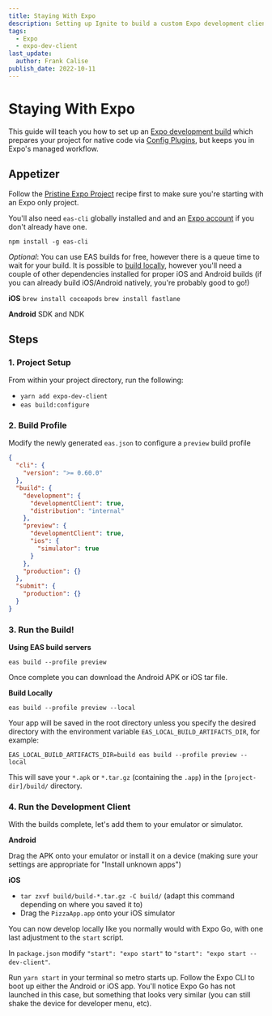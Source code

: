 ```yaml
---
title: Staying With Expo
description: Setting up Ignite to build a custom Expo development client for use with Config Plugins
tags:
  - Expo
  - expo-dev-client
last_update:
  author: Frank Calise
publish_date: 2022-10-11
---
```


# Staying With Expo

This guide will teach you how to set up an [Expo development build](https://docs.expo.dev/development/getting-started/) which prepares your project for native code via [Config Plugins](https://docs.expo.dev/guides/config-plugins/), but keeps you in Expo's managed workflow.

## Appetizer

Follow the [Pristine Expo Project](./PristineExpoProject.md) recipe first to make sure you're starting with an Expo only project.

You'll also need `eas-cli` globally installed and and an [Expo account](https://expo.dev/signup) if you don't already have one.

`npm install -g eas-cli`

*Optional*: You can use EAS builds for free, however there is a queue time to wait for your build. It is possible to [build locally](https://docs.expo.dev/build-reference/local-builds/), however you'll need a couple of other dependencies installed for proper iOS and Android builds (if you can already build iOS/Android natively, you're probably good to go!)

**iOS**
`brew install cocoapods`
`brew install fastlane`

**Android**
SDK and NDK

## Steps

### 1. Project Setup

From within your project directory, run the following:

- `yarn add expo-dev-client`
- `eas build:configure`

### 2. Build Profile

Modify the newly generated `eas.json` to configure a `preview` build profile

```json
{
  "cli": {
    "version": ">= 0.60.0"
  },
  "build": {
    "development": {
      "developmentClient": true,
      "distribution": "internal"
    },
    "preview": {
      "developmentClient": true,
      "ios": {
        "simulator": true
      }
    },
    "production": {}
  },
  "submit": {
    "production": {}
  }
}
```

### 3. Run the Build!

**Using EAS build servers**

`eas build --profile preview`

Once complete you can download the Android APK or iOS tar file.

**Build Locally**

`eas build --profile preview --local`

Your app will be saved in the root directory unless you specify the desired directory with the environment variable `EAS_LOCAL_BUILD_ARTIFACTS_DIR`, for example:

`EAS_LOCAL_BUILD_ARTIFACTS_DIR=build eas build --profile preview --local`

This will save your `*.apk` or `*.tar.gz` (containing the `.app`) in the `[project-dir]/build/` directory.

### 4. Run the Development Client

With the builds complete, let's add them to your emulator or simulator.

**Android**

Drag the APK onto your emulator or install it on a device (making sure your settings are appropriate for "Install unknown apps")

**iOS**

- `tar zxvf build/build-*.tar.gz -C build/` (adapt this command depending on where you saved it to)
- Drag the `PizzaApp.app` onto your iOS simulator

You can now develop locally like you normally would with Expo Go, with one last adjustment to the `start` script.

In `package.json` modify `"start": "expo start"` to `"start": "expo start --dev-client"`.

Run `yarn start` in your terminal so metro starts up. Follow the Expo CLI to boot up either the Android or iOS app. You'll notice Expo Go has not launched in this case, but something that looks very similar (you can still shake the device for developer menu, etc).
